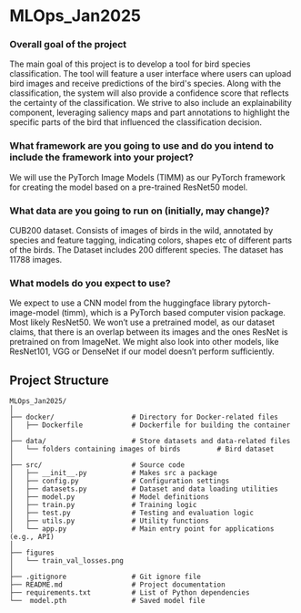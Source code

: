 # MLOps_Jan2025


### Overall goal of the project
The main goal of this project is to develop a tool for bird species classification. The tool will feature a user interface where users can upload bird images and receive predictions of the bird's species. Along with the classification, the system will also provide a confidence score that reflects the certainty of the classification. We strive to also include an explainability component, leveraging saliency maps and part annotations to highlight the specific parts of the bird that influenced the classification decision.

### What framework are you going to use and do you intend to include the framework into your project?
We will use the PyTorch Image Models (TIMM) as our PyTorch framework for creating the model based on a pre-trained ResNet50 model.

### What data are you going to run on (initially, may change)?
CUB200 dataset. Consists of images of birds in the wild, annotated by species and feature tagging, indicating colors, shapes etc of different parts of the birds. The Dataset includes 200 different species. The dataset has 11788 images.

### What models do you expect to use?
We expect to use a CNN model from the huggingface library pytorch-image-model (timm), which is a PyTorch based computer vision package. Most likely ResNet50. We won’t use a pretrained model, as our dataset claims, that there is an overlap between its images and the ones ResNet is pretrained on from ImageNet.
We might also look into other models, like ResNet101, VGG or DenseNet if our model doesn’t perform sufficiently.

## Project Structure

```plaintext
MLOps_Jan2025/
│
├── docker/                   # Directory for Docker-related files
│   ├── Dockerfile            # Dockerfile for building the container
│
├── data/                     # Store datasets and data-related files
│   └── folders containing images of birds         # Bird dataset
│
├── src/                      # Source code
│   ├── __init__.py           # Makes src a package
│   ├── config.py             # Configuration settings
│   ├── datasets.py           # Dataset and data loading utilities
│   ├── model.py              # Model definitions
│   ├── train.py              # Training logic
│   ├── test.py               # Testing and evaluation logic
│   ├── utils.py              # Utility functions
│   └── app.py                # Main entry point for applications (e.g., API)
│
├── figures
│   └── train_val_losses.png
│
├── .gitignore                # Git ignore file
├── README.md                 # Project documentation
├── requirements.txt          # List of Python dependencies
└──  model.pth                # Saved model file
